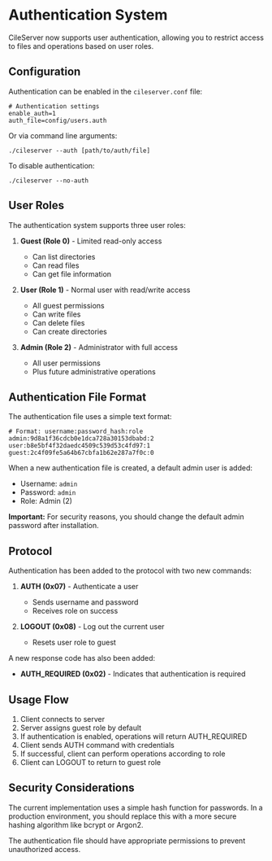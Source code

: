 # Authentication System

CileServer now supports user authentication, allowing you to restrict access to files and operations based on user roles.

## Configuration

Authentication can be enabled in the `cileserver.conf` file:

```
# Authentication settings
enable_auth=1
auth_file=config/users.auth
```

Or via command line arguments:

```
./cileserver --auth [path/to/auth/file]
```

To disable authentication:

```
./cileserver --no-auth
```

## User Roles

The authentication system supports three user roles:

1. **Guest (Role 0)** - Limited read-only access
   - Can list directories
   - Can read files
   - Can get file information

2. **User (Role 1)** - Normal user with read/write access
   - All guest permissions
   - Can write files
   - Can delete files
   - Can create directories

3. **Admin (Role 2)** - Administrator with full access
   - All user permissions
   - Plus future administrative operations

## Authentication File Format

The authentication file uses a simple text format:

```
# Format: username:password_hash:role
admin:9d8a1f36cdcb0e1dca728a30153dbabd:2
user:b8e5bf4f32daedc4509c539d53c4fd97:1
guest:2c4f09fe5a64b67cbfa1b62e287a7f0c:0
```

When a new authentication file is created, a default admin user is added:
- Username: `admin`
- Password: `admin`
- Role: Admin (2)

**Important:** For security reasons, you should change the default admin password after installation.

## Protocol

Authentication has been added to the protocol with two new commands:

1. **AUTH (0x07)** - Authenticate a user
   - Sends username and password
   - Receives role on success

2. **LOGOUT (0x08)** - Log out the current user
   - Resets user role to guest

A new response code has also been added:

- **AUTH_REQUIRED (0x02)** - Indicates that authentication is required

## Usage Flow

1. Client connects to server
2. Server assigns guest role by default
3. If authentication is enabled, operations will return AUTH_REQUIRED
4. Client sends AUTH command with credentials
5. If successful, client can perform operations according to role
6. Client can LOGOUT to return to guest role

## Security Considerations

The current implementation uses a simple hash function for passwords. In a production environment, you should replace this with a more secure hashing algorithm like bcrypt or Argon2.

The authentication file should have appropriate permissions to prevent unauthorized access. 